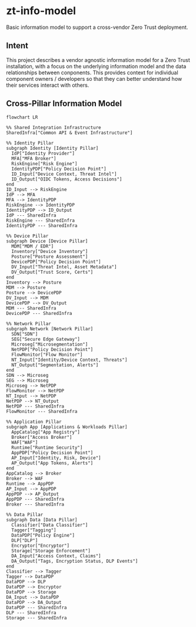 # zt-info-model
Basic information model to support a cross-vendor Zero Trust deployment.

## Intent

This project describes a vendor agnostic information model for a Zero Trust installation, with a focus on the underlying information model and the data relationships between conponents. This provides context for individual component owners / developers so that they can better understand how their services interact with others.

## Cross-Pillar Information Model

```mermaid
flowchart LR

%% Shared Integration Infrastructure
SharedInfra["Common API & Event Infrastructure"]

%% Identity Pillar
subgraph Identity [Identity Pillar]
  IdP["Identity Provider"]
  MFA["MFA Broker"]
  RiskEngine["Risk Engine"]
  IdentityPDP["Policy Decision Point"]
  ID_Input["Device Context, Threat Intel"]
  ID_Output["OIDC Tokens, Access Decisions"]
end
ID_Input --> RiskEngine
IdP --> MFA
MFA --> IdentityPDP
RiskEngine --> IdentityPDP
IdentityPDP --> ID_Output
IdP --- SharedInfra
RiskEngine --- SharedInfra
IdentityPDP --- SharedInfra

%% Device Pillar
subgraph Device [Device Pillar]
  MDM["MDM / EDR"]
  Inventory["Device Inventory"]
  Posture["Posture Assessment"]
  DevicePDP["Policy Decision Point"]
  DV_Input["Threat Intel, Asset Metadata"]
  DV_Output["Trust Score, Certs"]
end
Inventory --> Posture
MDM --> Posture
Posture --> DevicePDP
DV_Input --> MDM
DevicePDP --> DV_Output
MDM --- SharedInfra
DevicePDP --- SharedInfra

%% Network Pillar
subgraph Network [Network Pillar]
  SDN["SDN"]
  SEG["Secure Edge Gateway"]
  Microseg["Microsegmentation"]
  NetPDP["Policy Decision Point"]
  FlowMonitor["Flow Monitor"]
  NT_Input["Identity/Device Context, Threats"]
  NT_Output["Segmentation, Alerts"]
end
SDN --> Microseg
SEG --> Microseg
Microseg --> NetPDP
FlowMonitor --> NetPDP
NT_Input --> NetPDP
NetPDP --> NT_Output
NetPDP --- SharedInfra
FlowMonitor --- SharedInfra

%% Application Pillar
subgraph App [Applications & Workloads Pillar]
  AppCatalog["App Registry"]
  Broker["Access Broker"]
  WAF["WAF"]
  Runtime["Runtime Security"]
  AppPDP["Policy Decision Point"]
  AP_Input["Identity, Risk, Device"]
  AP_Output["App Tokens, Alerts"]
end
AppCatalog --> Broker
Broker --> WAF
Runtime --> AppPDP
AP_Input --> AppPDP
AppPDP --> AP_Output
AppPDP --- SharedInfra
Broker --- SharedInfra

%% Data Pillar
subgraph Data [Data Pillar]
  Classifier["Data Classifier"]
  Tagger["Tagging"]
  DataPDP["Policy Engine"]
  DLP["DLP"]
  Encryptor["Encryptor"]
  Storage["Storage Enforcement"]
  DA_Input["Access Context, Claims"]
  DA_Output["Tags, Encryption Status, DLP Events"]
end
Classifier --> Tagger
Tagger --> DataPDP
DataPDP --> DLP
DataPDP --> Encryptor
DataPDP --> Storage
DA_Input --> DataPDP
DataPDP --> DA_Output
DataPDP --- SharedInfra
DLP --- SharedInfra
Storage --- SharedInfra
```